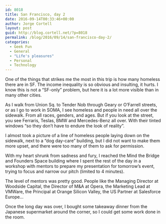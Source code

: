 ```yaml
---
id: 8018
title: San Francisco, day 2
date: 2016-09-14T00:33:46+00:00
author: Jorge Cortell
layout: post
guid: http://blog.cortell.net/?p=8018
permalink: /blog/2016/09/14/san-francisco-day-2/
categories:
  - Geek Fun
  - General
  - "Life's pleasures"
  - Personal
  - Technology
---
```

One of the things that strikes me the most in this trip is how many homeless there are in SF. The income inequality is so obvious and insulting, it hurts. I know this is not a “SF-only” problem, but here it is a lot more visible than in many other cities.

As I walk from Union Sq. to Tender Nob through Geary or O’Farrell streets, or as I go to work in SOMA, I see homeless and people in need all over the sidewalk. From all races, genders, and ages. But if you look at the street, you see Ferraris, Teslas, BMW and Mercedes-Benz all over. With their tinted windows “so they don’t have to endure the look of reality”.

I almost took a picture of a line of homeless people laying down on the sidewalk, next to a “dog day-care” building, but I did not want to make them more upset, and there were too many of them to ask for permission.

With my heart shrunk from sadness and fury, I reached the Mind the Bridge and Founders Space building where I spent the rest of the day in a workshop with mentors to prepare my presentation for tomorrow’s event, trying to focus and narrow our pitch (limited to 4 minutes).

The level of mentors was pretty good. People like the Managing Director at Woodside Capital, the Director of M&A at Opera, the Marketing Lead at VMWare, the Principal at Orange Silicon Valley, the US Partner at Salesforce Europe…

Once the long day was over, I bought some takeaway dinner from the Japanese supermarket around the corner, so I could get some work done in the room.